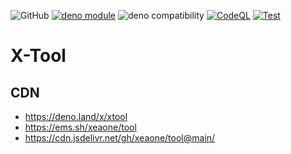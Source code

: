 ![GitHub](https://img.shields.io/github/license/xeaone/tool)
[![deno module](https://shield.deno.dev/x/xtool)](https://deno.land/x/xtool)
![deno compatibility](https://shield.deno.dev/deno/1.40.2)
[![CodeQL](https://github.com/xeaone/tool/actions/workflows/github-code-scanning/codeql/badge.svg)](https://github.com/xeaone/tool/actions/workflows/github-code-scanning/codeql)
[![Test](https://github.com/xeaone/tool/actions/workflows/test.yml/badge.svg)](https://github.com/xeaone/tool/actions/workflows/test.yml)

# X-Tool

## CDN

- https://deno.land/x/xtool
- https://ems.sh/xeaone/tool
- https://cdn.jsdelivr.net/gh/xeaone/tool@main/
